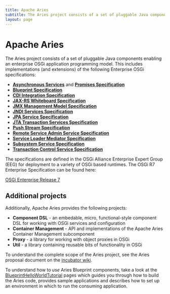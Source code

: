 ```yaml
---
title: Apache Aries
subtitle: The Aries project consists of a set of pluggable Java components enabling an enterprise OSGi application programming model.
layout: page
---
```


# Apache Aries

The Aries project consists of a set of pluggable Java components enabling
an enterprise OSGi application programming model. This includes
implementations (and extensions) of the following Enterprise OSGi specifications:

  - [**Asynchronous Services**](https://osgi.org/specification/osgi.enterprise/7.0.0/service.async.html) and [**Promises Specification**](https://osgi.org/specification/osgi.enterprise/7.0.0/util.promise.html)
  - [**Blueprint Specification**](https://osgi.org/specification/osgi.cmpn/7.0.0/service.blueprint.html)
  - [**CDI Integration Specification**](https://osgi.org/specification/osgi.enterprise/7.0.0/service.cdi.html)
  - [**JAX-RS Whiteboard Specification**](https://osgi.org/specification/osgi.enterprise/7.0.0/service.jaxrs.html)
  - [**JMX Management Model Specification**](https://osgi.org/specification/osgi.enterprise/7.0.0/service.jmx.html)
  - [**JNDI Services Specification**](https://osgi.org/specification/osgi.enterprise/7.0.0/service.jndi.html)
  - [**JPA Service Specification**](https://osgi.org/specification/osgi.enterprise/7.0.0/service.jpa.html)
  - [**JTA Transaction Services Specification**](https://osgi.org/specification/osgi.enterprise/7.0.0/service.jta.html)
  - [**Push Stream Specification**](https://osgi.org/specification/osgi.enterprise/7.0.0/util.pushstream.html)
  - [**Remote Service Admin Service Specification**](https://osgi.org/specification/osgi.enterprise/7.0.0/service.remoteserviceadmin.html)
  - [**Service Loader Mediator Specification**](https://osgi.org/specification/osgi.enterprise/7.0.0/service.loader.html)
  - [**Subsystem Service Specification**](https://osgi.org/specification/osgi.enterprise/7.0.0/service.subsystem.html)
  - [**Transaction Control Service Specification**](https://osgi.org/specification/osgi.enterprise/7.0.0/service.transaction.control.html)

The specifications are defined in the OSGi Alliance Enterprise Expert Group (EEG) for deployment to a variety of OSGi
based runtimes. The OSGi R7 Enterprise Specification can be found here:

[OSGi Enterprise Release 7](https://osgi.org/specification/osgi.enterprise/7.0.0/)

## Additional projects

Additionally, Apache Aries provides the following projects:

  - **Component DSL** - an embedable, micro, functional-style component DSL for working with OSGi services and configuration
  - **Container Management** - API and implementations of the Apache Aries Container Management subcomponent
  - **Proxy** - a library for working with object proxies in OSGi
  - **Util** - a library containing reusable bits of functionality in OSGi


To understand the complete scope of the Aries project, see the Aries
proposal document on the [incubator wiki](http://wiki.apache.org/incubator/AriesProposal).

<a name="Index-BuildingandUsingAriesComponents"></a>

To understand how to _use_ Aries Blueprint components, take a look at the [BlueprintHelloWorldTutorial](documentation/tutorials/blueprinthelloworldtutorial.html)
 pages which guides you through how to build the Aries code, provides
sample applications and describes how to set up an environment in which to
run the consuming application.
